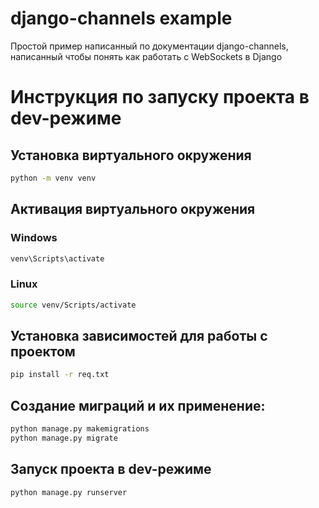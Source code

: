 # django-channels example
Простой пример написанный по документации django-channels, написанный чтобы понять как работать с WebSockets в Django
# Инструкция по запуску проекта в dev-режиме
## Установка виртуального окружения
```sh
python -m venv venv
```
## Активация виртуального окружения
### Windows
```sh
venv\Scripts\activate
```
### Linux
```sh
source venv/Scripts/activate
```
## Установка зависимостей для работы с проектом
```sh
pip install -r req.txt
```
## Создание миграций и их применение:
```sh
python manage.py makemigrations
python manage.py migrate
```
## Запуск проекта в dev-режиме
```sh
python manage.py runserver
```